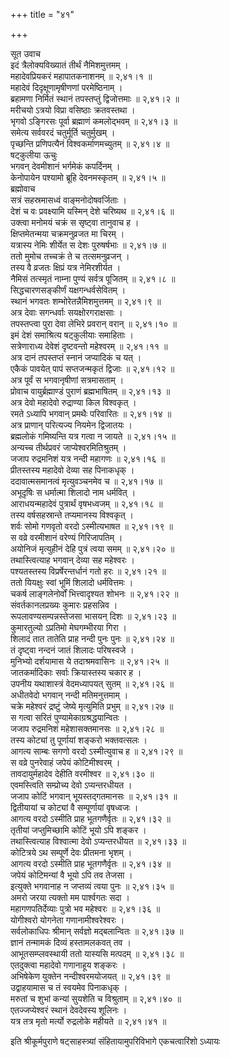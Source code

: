 +++
title = "४१"

+++

सूत उवाच  
इदं त्रैलोक्यविख्यातं तीर्थं नैमिशमुत्तमम् ।  
महादेवप्रियकरं महापातकनाशनम् ॥ २,४१।१ ॥  
महादेवं दिदृक्षूणामृषीणणां परमेष्ठिनाम् ।  
ब्रहामणा निर्मितं स्थानं तपस्तप्तुं द्विजोत्तमाः ॥ २,४१।२ ॥  
मरीचयो ऽत्रयो विप्रा वसिष्ठाः क्रतवस्तथा ।  
भृगवो ऽङ्गिरसः पूर्वा ब्रह्माणं कमलोद्भवम् ॥ २,४१।३ ॥  
समेत्य सर्ववरदं चतुर्मूर्ति चतुर्मुखम् ।  
पृच्छन्ति प्रणिपत्यैनं विश्वकर्माणमच्युतम् ॥ २,४१।४ ॥  
षट्कुलीया ऊचुः  
भगवन् देवमीशानं भर्गमेकं कपर्दिनम् ।  
केनोपायेन पश्यामो ब्रूहि देवनमस्कृतम् ॥ २,४१।५ ॥  
ब्रह्मोवाच  
सत्रं सहस्रमासध्वं वाङ्मनोदोषवर्जिताः ।  
देशं च वः प्रवक्ष्यामि यस्मिन् देशे चरिष्यथ ॥ २,४१।६ ॥  
उक्त्वा मनोमयं चक्रं स सृष्ट्वा तानुवाच ह ।  
क्षिप्तमेतन्मया चक्रमनुव्रजत मा चिरम् ।  
यत्रास्य नेमिः शीर्येत स देशः पुरुषर्षभाः ॥ २,४१।७ ॥  
ततो मुमोच तच्चक्रं ते च तत्समनुव्रजन् ।  
तस्य वै व्रजतः क्षिप्रं यत्र नेमिरशीर्यत ।  
नैमिसं तत्स्मृतं नाम्ना पुण्यं सर्वत्र पूजितम् ॥ २,४१।८ ॥  
सिद्धचारणसङ्कीर्णं यक्षगन्धर्वसेवितम् ।  
स्थानं भगवतः शम्भोरेतन्नैमिशमुत्तमम् ॥ २,४१।९ ॥  
अत्र देवाः सगन्धर्वाः सयक्षोरगराक्षसाः ।  
तपस्तप्त्वा पुरा देवा लेभिरे प्रवरान् वरान् ॥ २,४१।१० ॥  
इमं देशं समाश्रित्य षट्कुलीयाः समाहिताः ।  
सत्रेणाराध्य देवेशं दृष्टवन्तो महेश्वरम् ॥ २,४१।११ ॥  
अत्र दानं तपस्तप्तं स्नानं जप्यादिकं च यत् ।  
एकैकं पावयेत् पापं सप्तजन्मकृतं द्विजाः ॥ २,४१।१२ ॥  
अत्र पूर्वं स भगवानृषीणां सत्रमासताम् ।  
प्रोवाच वायुर्ब्रह्माण्डं पुराणं ब्रह्मभाषितम् ॥ २,४१।१३ ॥  
अत्र देवो महादेवो रुद्राण्या किल विश्वकृत् ।  
रमते ऽध्यापि भगवान् प्रमथैः परिवारितः ॥ २,४१।१४ ॥  
अत्र प्राणान् परित्यज्य नियमेन द्विजातयः ।  
ब्रह्मलोकं गमिष्यन्ति यत्र गत्वा न जायते ॥ २,४१।१५ ॥  
अन्यच्च तीर्थप्रवरं जाप्येश्वरमितिश्रुतम् ।  
जजाप रुद्रमनिशं यत्र नन्दी महागणः ॥ २,४१।१६ ॥  
प्रीतस्तस्य महादेवो देव्या सह पिनाकधृक् ।  
ददावात्मसमानत्वं मृत्युवञ्चनमेव च ॥ २,४१।१७ ॥  
अभूदृषिः स धर्मात्मा शिलादो नाम धर्मवित् ।  
आराधयन्महादेवं पुत्रार्थं वृषभध्वजम् ॥ २,४१।१८ ॥  
तस्य वर्षसहस्रान्ते तप्यमानस्य विश्वकृत् ।  
शर्वः सोमो गणवृतो वरदो ऽस्मीत्यभाषत ॥ २,४१।१९ ॥  
स वव्रे वरमीशानं वरेण्यं गिरिजापतिम् ।  
अयोनिजं मृत्युहीनं देहि पुत्रं त्वया समम् ॥ २,४१।२० ॥  
तथास्त्वित्याह भगवान् देव्या सह महेश्वरः ।  
पश्यतस्तस्य विप्रर्षेरन्तर्धानं गतो हरः ॥ २,४१।२१ ॥  
ततो यियक्षुः स्वां भूमिं शिलादो धर्मवित्तमः ।  
चकर्ष लाङ्गलेनोर्वों भित्त्वादृश्यत शोभनः ॥ २,४१।२२ ॥  
संवर्तकानलप्रख्यः कुमारः प्रहसन्निव ।  
रूपलावण्यसम्पन्नस्तेजसा भासयन् दिशः ॥ २,४१।२३ ॥  
कुमारतुल्यो ऽप्रतिमो मेघगम्भीरया गिरा ।  
शिलादं तात तातेति प्राह नन्दी पुनः पुनः ॥ २,४१।२४ ॥  
तं दृष्ट्वा नन्दनं जातं शिलादः परिषस्वजे ।  
मुनिभ्यो दर्शयामास ये तदाश्रमवासिनः ॥ २,४१।२५ ॥  
जातकर्मादिकाः सर्वाः क्रियास्तस्य चकार ह ।  
उपनीय यथाशास्त्रं वेदमध्यापयत् सुतम् ॥ २,४१।२६ ॥  
अधीतवेदो भगवान् नन्दी मतिमनुत्तमाम् ।  
चक्रे महेश्वरं द्रष्टुं जेष्ये मृत्युमिति प्रभुम् ॥ २,४१।२७ ॥  
स गत्वा सरितं पुण्यामेकाग्रश्रद्धयान्वितः ।  
जजाप रुद्रमनिशं महेशासक्तमानसः ॥ २,४१।२८ ॥  
तस्य कोट्यां तु पूर्णायां शङ्करो भक्तवत्सलः ।  
आगत्य साम्बः सगणो वरदो ऽस्मीत्युवाच ह ॥ २,४१।२९ ॥  
स वव्रे पुनरेवाहं जपेयं कोटिमीश्वरम् ।  
तावदायुर्महादेव देहीति वरमीश्वर ॥ २,४१।३० ॥  
एवमस्त्विति सम्प्रोच्य देवो ऽप्यन्तरधीयत ।  
जजाप कोटिं भगवान् भूयस्तद्गतमानसः ॥ २,४१।३१ ॥  
द्वितीयायां च कोट्यां वै सम्पूर्णायां वृषध्वजः ।  
आगत्य वरदो ऽस्मीति प्राह भूतगणैर्वृतः ॥ २,४१।३२ ॥  
तृतीयां जप्तुमिच्छामि कोटिं भूयो ऽपि शङ्कर ।  
तथास्त्वित्याह विश्वात्मा देवो ऽप्यन्तरधीयत ॥ २,४१।३३ ॥  
कोटित्रये ऽथ सम्पूर्णे देवः प्रीतमना भृशम् ।  
आगत्य वरदो ऽस्मीति प्राह भूतगणैर्वृतः ॥ २,४१।३४ ॥  
जपेयं कोटिमन्यां वै भूयो ऽपि तव तेजसा ।  
इत्युक्ते भगवानाह न जप्तव्यं त्वया पुनः ॥ २,४१।३५ ॥  
अमरो जरया त्यक्तो मम पार्श्वगतः सदा ।  
महागणपतिर्देव्याः पुत्रो भव महेश्वरः ॥ २,४१।३६ ॥  
योगीश्वरो योगनेता गणानामीश्वरेश्वरः ।  
सर्वलोकाधिपः श्रीमान् सर्वज्ञो मद्बलान्वितः ॥ २,४१।३७ ॥  
ज्ञानं तन्मामकं दिव्यं हस्तामलकवत् तव ।  
आभूतसम्प्लवस्थायी ततो यास्यसि मत्पदम् ॥ २,४१।३८ ॥  
एतदुक्त्वा महादेवो गणानाहूय शङ्करः ।  
अभिषेकेण युक्तेन नन्दीश्वरमयोजयत् ॥ २,४१।३९ ॥  
उद्वाहयामास च तं स्वयमेव पिनाकधृक् ।  
मरुतां च शुभां कन्यां सुयशेति च विश्रुताम् ॥ २,४१।४० ॥  
एतज्जप्येश्वरं स्थानं देवदेवस्य शूलिनः ।  
यत्र तत्र मृतो मर्त्यो रुद्रलोके महीयते ॥ २,४१।४१ ॥  
    
इति श्रीकूर्मपुराणे षट्साहस्त्र्यां संहितायामुपरिविभागे एकचत्वारिंशो ऽध्यायः
